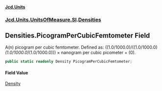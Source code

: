 #### [Jcd.Units](index.md 'index')
### [Jcd.Units.UnitsOfMeasure.SI](Jcd.Units.UnitsOfMeasure.SI.md 'Jcd.Units.UnitsOfMeasure.SI').[Densities](Densities.md 'Jcd.Units.UnitsOfMeasure.SI.Densities')

## Densities.PicogramPerCubicFemtometer Field

A(n) picogram per cubic femtometer. Defined as: ((1.0/1000.0)/((1.0/1000.0)*(1.0/1000.0)*(1.0/1000.0))) × nanogram per cubic picometer + (0).

```csharp
public static readonly Density PicogramPerCubicFemtometer;
```

#### Field Value
[Density](Density.md 'Jcd.Units.UnitTypes.Density')